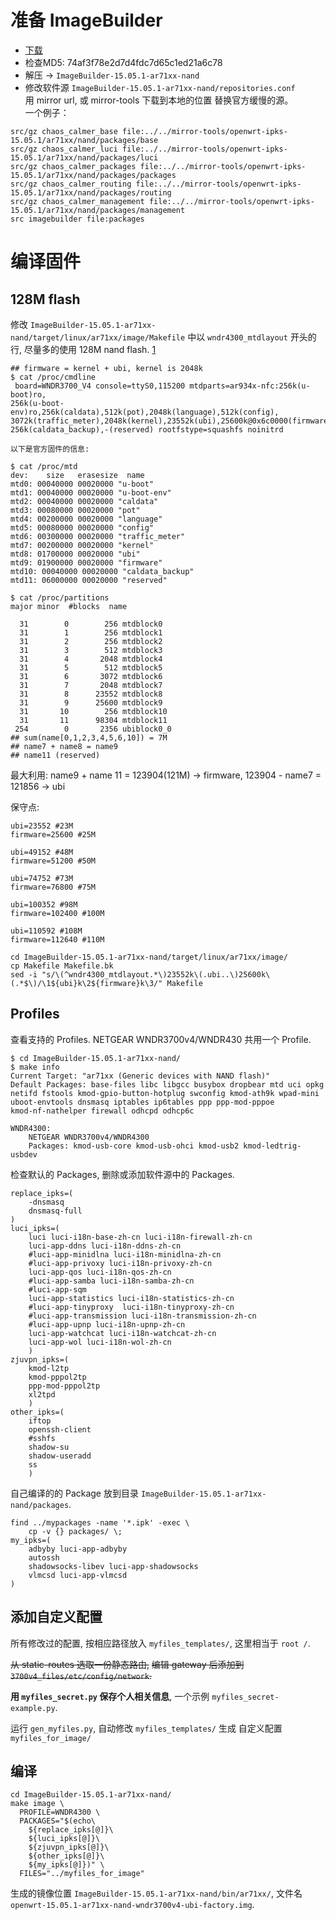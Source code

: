 # 准备 ImageBuilder

* [下载](http://openwrt.proxy.ustclug.org/chaos_calmer/15.05.1/ar71xx/nand/OpenWrt-ImageBuilder-15.05.1-ar71xx-nand.Linux-x86_64.tar.bz2)
* 检查MD5: 74af3f78e2d7d4fdc7d65c1ed21a6c78
* 解压 -> `ImageBuilder-15.05.1-ar71xx-nand`
* 修改软件源 `ImageBuilder-15.05.1-ar71xx-nand/repositories.conf`  
  用 mirror url, 或 mirror-tools 下载到本地的位置 替换官方缓慢的源。  
  一个例子：

```shell
src/gz chaos_calmer_base file:../../mirror-tools/openwrt-ipks-15.05.1/ar71xx/nand/packages/base
src/gz chaos_calmer_luci file:../../mirror-tools/openwrt-ipks-15.05.1/ar71xx/nand/packages/luci
src/gz chaos_calmer_packages file:../../mirror-tools/openwrt-ipks-15.05.1/ar71xx/nand/packages/packages
src/gz chaos_calmer_routing file:../../mirror-tools/openwrt-ipks-15.05.1/ar71xx/nand/packages/routing
src/gz chaos_calmer_management file:../../mirror-tools/openwrt-ipks-15.05.1/ar71xx/nand/packages/management
src imagebuilder file:packages
```

# 编译固件

## 128M flash

修改 `ImageBuilder-15.05.1-ar71xx-nand/target/linux/ar71xx/image/Makefile`
中以 `wndr4300_mtdlayout` 开头的行, 尽量多的使用 128M nand flash.
[1](https://wiki.openwrt.org/doc/techref/flash.layout)

```shell
## firmware = kernel + ubi, kernel is 2048k
$ cat /proc/cmdline 
 board=WNDR3700_V4 console=ttyS0,115200 mtdparts=ar934x-nfc:256k(u-boot)ro,
256k(u-boot-env)ro,256k(caldata),512k(pot),2048k(language),512k(config),
3072k(traffic_meter),2048k(kernel),23552k(ubi),25600k@0x6c0000(firmware),
256k(caldata_backup),-(reserved) rootfstype=squashfs noinitrd

以下是官方固件的信息:

$ cat /proc/mtd
dev:    size   erasesize  name
mtd0: 00040000 00020000 "u-boot"
mtd1: 00040000 00020000 "u-boot-env"
mtd2: 00040000 00020000 "caldata"
mtd3: 00080000 00020000 "pot"
mtd4: 00200000 00020000 "language"
mtd5: 00080000 00020000 "config"
mtd6: 00300000 00020000 "traffic_meter"
mtd7: 00200000 00020000 "kernel"
mtd8: 01700000 00020000 "ubi"
mtd9: 01900000 00020000 "firmware"
mtd10: 00040000 00020000 "caldata_backup"
mtd11: 06000000 00020000 "reserved"

$ cat /proc/partitions 
major minor  #blocks  name

  31        0        256 mtdblock0
  31        1        256 mtdblock1
  31        2        256 mtdblock2
  31        3        512 mtdblock3
  31        4       2048 mtdblock4
  31        5        512 mtdblock5
  31        6       3072 mtdblock6
  31        7       2048 mtdblock7
  31        8      23552 mtdblock8
  31        9      25600 mtdblock9
  31       10        256 mtdblock10
  31       11      98304 mtdblock11
 254        0       2356 ubiblock0_0
## sum(name[0,1,2,3,4,5,6,10]) = 7M
## name7 + name8 = name9
## name11 (reserved)
```

最大利用: name9 + name 11 = 123904(121M) -> firmware, 123904 - name7 = 121856 -> ubi

保守点:

```
ubi=23552 #23M
firmware=25600 #25M

ubi=49152 #48M
firmware=51200 #50M

ubi=74752 #73M
firmware=76800 #75M

ubi=100352 #98M
firmware=102400 #100M

ubi=110592 #108M
firmware=112640 #110M

cd ImageBuilder-15.05.1-ar71xx-nand/target/linux/ar71xx/image/
cp Makefile Makefile.bk
sed -i "s/\(^wndr4300_mtdlayout.*\)23552k\(.ubi..\)25600k\(.*$\)/\1${ubi}k\2${firmware}k\3/" Makefile
```

## Profiles

查看支持的 Profiles. NETGEAR WNDR3700v4/WNDR430 共用一个 Profile.

```shell
$ cd ImageBuilder-15.05.1-ar71xx-nand/
$ make info
Current Target: "ar71xx (Generic devices with NAND flash)"
Default Packages: base-files libc libgcc busybox dropbear mtd uci opkg
netifd fstools kmod-gpio-button-hotplug swconfig kmod-ath9k wpad-mini
uboot-envtools dnsmasq iptables ip6tables ppp ppp-mod-pppoe
kmod-nf-nathelper firewall odhcpd odhcp6c

WNDR4300:
	NETGEAR WNDR3700v4/WNDR4300
	Packages: kmod-usb-core kmod-usb-ohci kmod-usb2 kmod-ledtrig-usbdev
```

检查默认的 Packages, 删除或添加软件源中的 Packages.

```shell
replace_ipks=(
    -dnsmasq
    dnsmasq-full
)
luci_ipks=(
    luci luci-i18n-base-zh-cn luci-i18n-firewall-zh-cn
    luci-app-ddns luci-i18n-ddns-zh-cn
    #luci-app-minidlna luci-i18n-minidlna-zh-cn
    #luci-app-privoxy luci-i18n-privoxy-zh-cn
    luci-app-qos luci-i18n-qos-zh-cn
    #luci-app-samba luci-i18n-samba-zh-cn
    #luci-app-sqm
    luci-app-statistics luci-i18n-statistics-zh-cn
    #luci-app-tinyproxy  luci-i18n-tinyproxy-zh-cn
    #luci-app-transmission luci-i18n-transmission-zh-cn
    #luci-app-upnp luci-i18n-upnp-zh-cn
    luci-app-watchcat luci-i18n-watchcat-zh-cn
    luci-app-wol luci-i18n-wol-zh-cn
    )
zjuvpn_ipks=(
    kmod-l2tp
    kmod-pppol2tp
    ppp-mod-pppol2tp
    xl2tpd
    )
other_ipks=(
    iftop
    openssh-client
    #sshfs
    shadow-su
    shadow-useradd
    ss
    )
```

自己编译的的 Package 放到目录 `ImageBuilder-15.05.1-ar71xx-nand/packages`.

```shell
find ../mypackages -name '*.ipk' -exec \
    cp -v {} packages/ \;
my_ipks=(
    adbyby luci-app-adbyby
    autossh
    shadowsocks-libev luci-app-shadowsocks
    vlmcsd luci-app-vlmcsd
)
```

## 添加自定义配置

所有修改过的配置, 按相应路径放入 `myfiles_templates/`, 这里相当于 `root /`.

~~从 static-routes 选取一份静态路由,~~
~~编辑 gateway 后添加到 `3700v4_files/etc/config/network`.~~

**用 `myfiles_secret.py` 保存个人相关信息**, 一个示例 `myfiles_secret-example.py`.

运行 `gen_myfiles.py`, 自动修改 `myfiles_templates/` 生成 自定义配置 `myfiles_for_image/`

## 编译

```shell
cd ImageBuilder-15.05.1-ar71xx-nand/
make image \
  PROFILE=WNDR4300 \
  PACKAGES="$(echo\
    ${replace_ipks[@]}\
    ${luci_ipks[@]}\
    ${zjuvpn_ipks[@]}\
    ${other_ipks[@]}\
    ${my_ipks[@]})" \
  FILES="../myfiles_for_image"
```

生成的镜像位置 `ImageBuilder-15.05.1-ar71xx-nand/bin/ar71xx/`,
文件名 `openwrt-15.05.1-ar71xx-nand-wndr3700v4-ubi-factory.img`.

